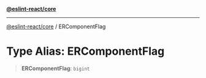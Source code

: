 [**@eslint-react/core**](../README.md)

***

[@eslint-react/core](../README.md) / ERComponentFlag

# Type Alias: ERComponentFlag

> **ERComponentFlag**: `bigint`
